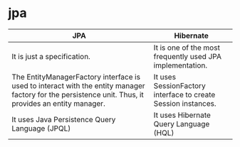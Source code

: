 # jpa
| JPA         | Hibernate|
|-------------|----------|
|It is just a specification. | It is one of the most frequently used JPA implementation.|
|The EntityManagerFactory interface is used to interact with the entity manager factory for the persistence unit. Thus, it provides an entity manager.|It uses SessionFactory interface to create Session instances.|
| It uses Java Persistence Query Language (JPQL)| It uses Hibernate Query Language (HQL) |

